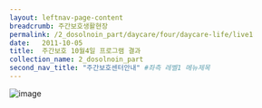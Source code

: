 ```yaml
---
layout: leftnav-page-content
breadcrumb: 주간보호생활현장
permalink: /2_dosolnoin_part/daycare/four/daycare-life/live1
date:   2011-10-05
title:  주간보호 10월4일 프로그램 결과
collection_name: 2_dosolnoin_part
second_nav_title: "주간보호센터안내" #좌측 레벨1 메뉴제목
---
```



![image]({{site.baseurl}}/resource_room/daycare-life/files/20111004.jpg)
